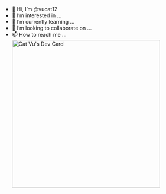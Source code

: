 - 👋 Hi, I’m @vucat12
- 👀 I’m interested in ...
- 🌱 I’m currently learning ...
- 💞️ I’m looking to collaborate on ...
- 📫 How to reach me ...
<a href="https://app.daily.dev/vucat12"><img src="https://api.daily.dev/devcards/3ff4766756524aa3a45efd4b5d200496.png?r=2yp" width="400" alt="Cat Vu's Dev Card"/></a>

